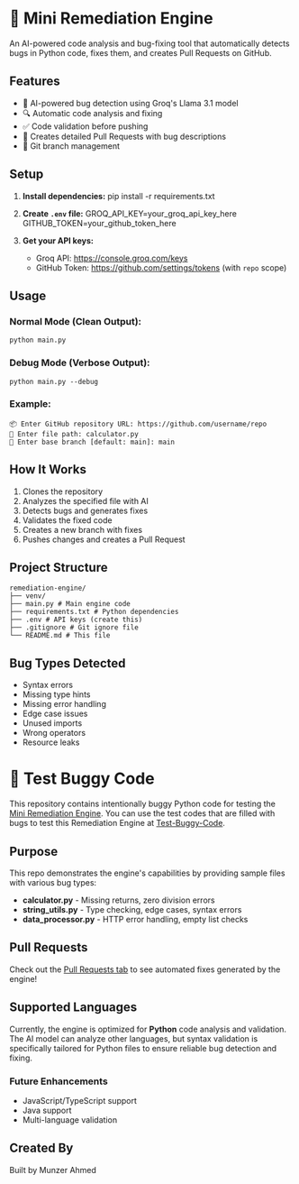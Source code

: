 # 🔧 Mini Remediation Engine

An AI-powered code analysis and bug-fixing tool that automatically detects bugs in Python code, fixes them, and creates Pull Requests on GitHub.

## Features

- 🤖 AI-powered bug detection using Groq's Llama 3.1 model
- 🔍 Automatic code analysis and fixing
- ✅ Code validation before pushing
- 📝 Creates detailed Pull Requests with bug descriptions
- 🌿 Git branch management

## Setup

1. **Install dependencies:**
    pip install -r requirements.txt


2. **Create `.env` file:**
    GROQ_API_KEY=your_groq_api_key_here
    GITHUB_TOKEN=your_github_token_here


3. **Get your API keys:**
   - Groq API: https://console.groq.com/keys
   - GitHub Token: https://github.com/settings/tokens (with `repo` scope)

## Usage

### Normal Mode (Clean Output):
    python main.py


### Debug Mode (Verbose Output):
    python main.py --debug


### Example:
    📦 Enter GitHub repository URL: https://github.com/username/repo
    📄 Enter file path: calculator.py
    🌿 Enter base branch [default: main]: main


## How It Works

1. Clones the repository
2. Analyzes the specified file with AI
3. Detects bugs and generates fixes
4. Validates the fixed code
5. Creates a new branch with fixes
6. Pushes changes and creates a Pull Request

## Project Structure

    remediation-engine/
    ├── venv/
    ├── main.py # Main engine code
    ├── requirements.txt # Python dependencies
    ├── .env # API keys (create this)
    ├── .gitignore # Git ignore file
    └── README.md # This file


## Bug Types Detected

- Syntax errors
- Missing type hints
- Missing error handling
- Edge case issues
- Unused imports
- Wrong operators
- Resource leaks


# 🧪 Test Buggy Code

This repository contains intentionally buggy Python code for testing the [Mini Remediation Engine](https://github.com/munzahmed07/mini-remediation-engine).
You can use the test codes that are filled with bugs to test this Remediation Engine at [Test-Buggy-Code](https://github.com/abraar-ahmed/test-buggy-code).

## Purpose

This repo demonstrates the engine's capabilities by providing sample files with various bug types:

- **calculator.py** - Missing returns, zero division errors
- **string_utils.py** - Type checking, edge cases, syntax errors  
- **data_processor.py** - HTTP error handling, empty list checks

## Pull Requests

Check out the [Pull Requests tab](https://github.com/abraar-ahmed/test-buggy-code/pulls) to see automated fixes generated by the engine!

## Supported Languages

Currently, the engine is optimized for **Python** code analysis and validation. The AI model can analyze other languages, but syntax validation is specifically tailored for Python files to ensure reliable bug detection and fixing.

### Future Enhancements
- JavaScript/TypeScript support
- Java support
- Multi-language validation

## Created By

Built by Munzer Ahmed

